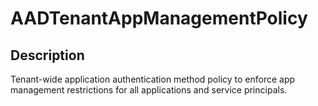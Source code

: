 
# AADTenantAppManagementPolicy

## Description

Tenant-wide application authentication method policy to enforce app management restrictions for all applications and service principals.
